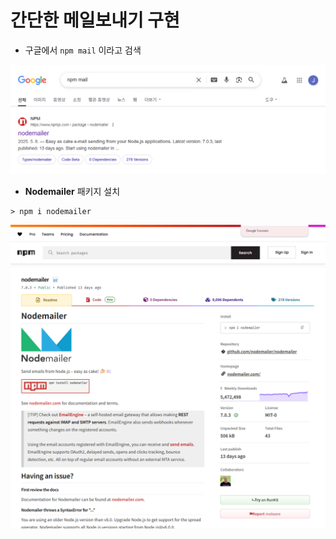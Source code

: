 # 간단한 메일보내기 구현

- 구글에서 `npm mail` 이라고 검색
<img src="./img/npm_nodemailer_01.png">

- **Nodemailer** 패키지 설치
```
> npm i nodemailer
```
<img src="./img/npm_nodemailer_02.png">
